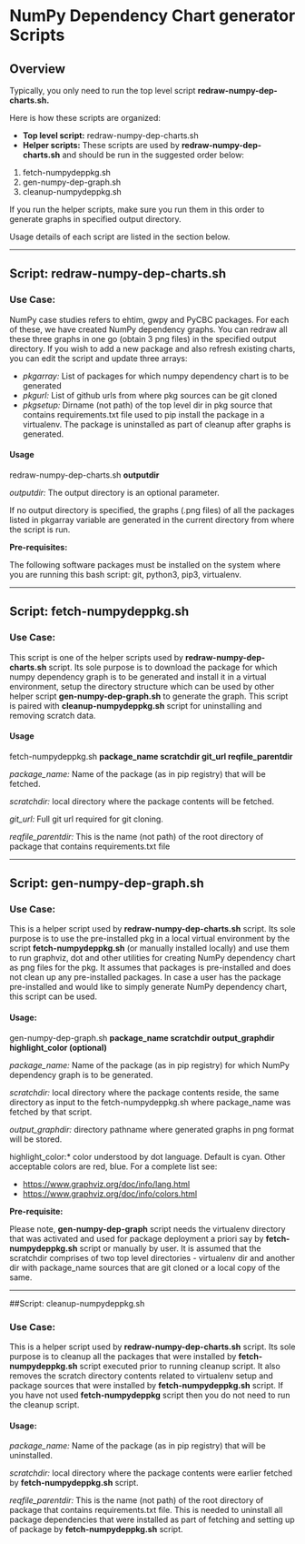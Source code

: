# NumPy Dependency Chart generator Scripts 

## Overview

Typically, you only need to run the top level script **redraw-numpy-dep-charts.sh.**

Here is how these scripts are organized:

* **Top level script:**  redraw-numpy-dep-charts.sh
* **Helper scripts:** These scripts are used by **redraw-numpy-dep-charts.sh**
and should be run in the suggested order below:

1. fetch-numpydeppkg.sh
2. gen-numpy-dep-graph.sh
3. cleanup-numpydeppkg.sh

If you run the helper scripts, make sure you run them in this order to generate graphs in specified output directory.

Usage details of each script are listed in the section below.

----

## Script: redraw-numpy-dep-charts.sh

### Use Case:

NumPy case studies refers to ehtim, gwpy and PyCBC packages.  For each of these,
we have created NumPy dependency graphs.  You can redraw all these three graphs
in one go (obtain 3 png files) in the specified output directory. If you wish
to add a new package and also refresh existing charts, you can edit the script
and update three arrays:

* *pkgarray:* List of packages for which numpy dependency chart is to be generated
* *pkgurl:* List of github urls from where pkg sources can be git cloned
* *pkgsetup:* Dirname (not path) of the top level dir in pkg source that contains
  requirements.txt file used to pip install the package in a virtualenv.
  The package is uninstalled as part of cleanup after graphs is generated.

#### Usage

redraw-numpy-dep-charts.sh **outputdir**

*outputdir:* The output directory is an optional parameter.

If no output directory is specified, the graphs (.png files) of all the packages
listed in pkgarray variable are generated in the current directory from where 
the script is run.

**Pre-requisites:**

The following software packages must be installed on the system where you are running this bash script:  git, python3, pip3, virtualenv.

----

## Script: fetch-numpydeppkg.sh

### Use Case:

This script is one of the helper scripts used by **redraw-numpy-dep-charts.sh**
script. Its sole purpose is to download the package for which numpy dependency
graph is to be generated and install it in a virtual environment, setup the 
directory structure which can be used by other helper script 
**gen-numpy-dep-graph.sh** to generate the graph.  This script is paired with
**cleanup-numpydeppkg.sh** script for uninstalling and removing scratch data.

#### Usage

fetch-numpydeppkg.sh **package_name scratchdir git_url reqfile_parentdir**

*package_name:*  Name of the package (as in pip registry) that will be fetched.

*scratchdir:* local directory where the package contents will be fetched.

*git_url:*  Full git url required for git cloning.

*reqfile_parentdir:*  This is the name (not path) of the root directory of package that contains requirements.txt file

----

## Script: gen-numpy-dep-graph.sh

### Use Case:

This is a helper script used by **redraw-numpy-dep-charts.sh** script. Its sole
purpose is to use the pre-installed pkg in a local virtual environment by
the script **fetch-numpydeppkg.sh** (or manually installed locally) and use them
to run graphviz, dot and other utilities for creating NumPy dependency chart
as png files for the pkg.  It assumes that packages is pre-installed and does
not clean up any pre-installed packages.  In case a user has the package 
pre-installed and would like to simply generate NumPy dependency chart, this script can be used.

#### Usage:

gen-numpy-dep-graph.sh **package_name scratchdir output_graphdir highlight_color (optional)**

*package_name:* Name of the package (as in pip registry) for which NumPy dependency graph is to be generated.

*scratchdir:* local directory where the package contents reside, the same directory as input to the fetch-numpydeppkg.sh where package_name was fetched by that script.

*output_graphdir:* directory pathname where generated graphs in png format will be stored.

highlight_color:* color understood by dot language.  Default is cyan.  Other
acceptable colors are red, blue.  For a complete list see:

* https://www.graphviz.org/doc/info/lang.html
* https://www.graphviz.org/doc/info/colors.html

**Pre-requisite:**

Please note, **gen-numpy-dep-graph** script needs the virtualenv directory
that was activated and used for package deployment a priori say by
**fetch-numpydeppkg.sh** script or manually by user.  It is assumed that the 
scratchdir comprises of two top level directories - virtualenv dir and another
dir with package_name sources that are git cloned or a local copy of the same.

----

##Script: cleanup-numpydeppkg.sh

### Use Case:

This is a helper script used by **redraw-numpy-dep-charts.sh** script. Its sole
purpose is to cleanup all the packages that were installed by
**fetch-numpydeppkg.sh** script executed prior to running cleanup script. It
 also removes the scratch directory contents related to virtualenv setup and
package sources that were installed by **fetch-numpydeppkg.sh** script. If you
have not used **fetch-numpydeppkg** script then you do not need to run the cleanup script.

#### Usage:

*package_name:*  Name of the package (as in pip registry) that will be uninstalled.

*scratchdir:* local directory where the package contents were earlier fetched by
**fetch-numpydeppkg.sh** script.

*reqfile_parentdir:*  This is the name (not path) of the root directory of
package that contains requirements.txt file. This is needed to uninstall all
package dependencies that were installed as part of fetching and setting up of package by **fetch-numpydeppkg.sh** script.
